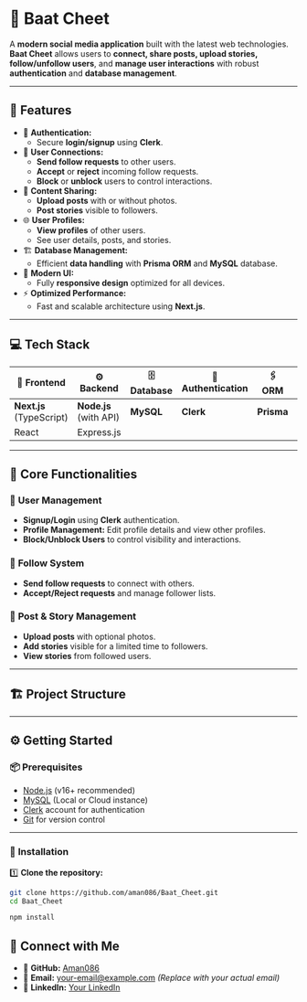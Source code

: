 # 📱 **Baat Cheet**

A **modern social media application** built with the latest web technologies. **Baat Cheet** allows users to **connect, share posts, upload stories, follow/unfollow users**, and **manage user interactions** with robust **authentication** and **database management**.

---

## 🚀 **Features**

- 🔐 **Authentication:**
  - Secure **login/signup** using **Clerk**.
- 🤝 **User Connections:**
  - **Send follow requests** to other users.
  - **Accept** or **reject** incoming follow requests.
  - **Block** or **unblock** users to control interactions.
- 📸 **Content Sharing:**
  - **Upload posts** with or without photos.
  - **Post stories** visible to followers.
- 🌐 **User Profiles:**
  - **View profiles** of other users.
  - See user details, posts, and stories.
- 🏗 **Database Management:**
  - Efficient **data handling** with **Prisma ORM** and **MySQL** database.
- 🎨 **Modern UI:**
  - Fully **responsive design** optimized for all devices.
- ⚡ **Optimized Performance:**
  - Fast and scalable architecture using **Next.js**.

---

## 💻 **Tech Stack**

| 🔧 **Frontend**           | ⚙️ **Backend**          | 🗄 **Database**   | 🔐 **Authentication** | 🖇 **ORM**        | 🎨 **Styling**        |
|---------------------------|-------------------------|-------------------|-----------------------|-------------------|-----------------------|
| **Next.js** (TypeScript)  | **Node.js** (with API)  | **MySQL**         | **Clerk**             | **Prisma**        | **TailwindCSS**       |
| React                    | Express.js              |                   |                       |                   |                      |

---

## 🌟 **Core Functionalities**

### 👥 **User Management**
- **Signup/Login** using **Clerk** authentication.
- **Profile Management:** Edit profile details and view other profiles.
- **Block/Unblock Users** to control visibility and interactions.

### 🤝 **Follow System**
- **Send follow requests** to connect with others.
- **Accept/Reject requests** and manage follower lists.

### 📝 **Post & Story Management**
- **Upload posts** with optional photos.
- **Add stories** visible for a limited time to followers.
- **View stories** from followed users.

---

## 🏗️ **Project Structure**





---

## ⚙️ **Getting Started**

### 📦 **Prerequisites**
- [Node.js](https://nodejs.org/) (v16+ recommended)
- [MySQL](https://www.mysql.com/) (Local or Cloud instance)
- [Clerk](https://clerk.dev/) account for authentication
- [Git](https://git-scm.com/) for version control

---

### 💾 **Installation**

1️⃣ **Clone the repository:**

```bash
git clone https://github.com/aman086/Baat_Cheet.git
cd Baat_Cheet

npm install
```

## 💬 **Connect with Me**

- 🔗 **GitHub:** [Aman086](https://github.com/aman086)  
- 📩 **Email:** your-email@example.com *(Replace with your actual email)*  
- 💼 **LinkedIn:** [Your LinkedIn](https://linkedin.com/in/your-profile)  


